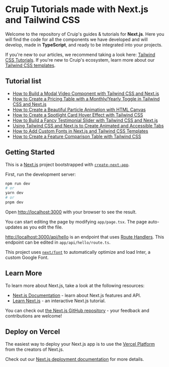 # Cruip Tutorials made with Next.js and Tailwind CSS

Welcome to the repository of Cruip's guides & tutorials for **Next.js**. Here you will find the code for all the components we have developed and will develop, made in **TypeScript**, and ready to be integrated into your projects.

If you're new to our articles, we recommend taking a look here: [Tailwind CSS Tutorials](https://cruip.com/tutorials/). If you're new to Cruip's ecosystem, learn more about our [Tailwind CSS templates](https://cruip.com/).

## Tutorial list

- [How to Build a Modal Video Component with Tailwind CSS and Next.js](https://cruip.com/how-to-build-a-modal-video-component-with-tailwind-css-and-next-js/)
- [How to Create a Pricing Table with a Monthly/Yearly Toggle in Tailwind CSS and Next.js](https://cruip.com/how-to-create-a-pricing-table-with-a-monthly-yearly-toggle-in-tailwind-css-and-next-js/)
- [How to Create a Beautiful Particle Animation with HTML Canvas](https://cruip.com/how-to-create-a-beautiful-particle-animation-with-html-canvas/)
- [How to Create a Spotlight Card Hover Effect with Tailwind CSS](https://cruip.com/how-to-create-a-spotlight-card-hover-effect-with-tailwind-css/)
- [How to Build a Fancy Testimonial Slider with Tailwind CSS and Next.js](https://cruip.com/how-to-build-a-fancy-testimonial-slider-with-tailwind-css-and-next-js/)
- [Using Tailwind CSS and Next.js to Create Animated and Accessible Tabs](https://cruip.com/using-tailwind-css-and-next-js-to-create-animated-and-accessible-tabs/)
- [How to Add Custom Fonts in Next.js and Tailwind CSS Templates](https://cruip.com/how-to-add-custom-fonts-in-next-js-and-tailwind-css-templates/)
- [How to Create a Feature Comparison Table with Tailwind CSS](https://cruip.com/how-to-create-a-feature-comparison-table-with-tailwind-css/)

## Getting Started

This is a [Next.js](https://nextjs.org/) project bootstrapped with [`create-next-app`](https://github.com/vercel/next.js/tree/canary/packages/create-next-app).

First, run the development server:

```bash
npm run dev
# or
yarn dev
# or
pnpm dev
```

Open [http://localhost:3000](http://localhost:3000) with your browser to see the result.

You can start editing the page by modifying `app/page.tsx`. The page auto-updates as you edit the file.

[http://localhost:3000/api/hello](http://localhost:3000/api/hello) is an endpoint that uses [Route Handlers](https://beta.nextjs.org/docs/routing/route-handlers). This endpoint can be edited in `app/api/hello/route.ts`.

This project uses [`next/font`](https://nextjs.org/docs/basic-features/font-optimization) to automatically optimize and load Inter, a custom Google Font.

## Learn More

To learn more about Next.js, take a look at the following resources:

- [Next.js Documentation](https://nextjs.org/docs) - learn about Next.js features and API.
- [Learn Next.js](https://nextjs.org/learn) - an interactive Next.js tutorial.

You can check out [the Next.js GitHub repository](https://github.com/vercel/next.js/) - your feedback and contributions are welcome!

## Deploy on Vercel

The easiest way to deploy your Next.js app is to use the [Vercel Platform](https://vercel.com/new?utm_medium=default-template&filter=next.js&utm_source=create-next-app&utm_campaign=create-next-app-readme) from the creators of Next.js.

Check out our [Next.js deployment documentation](https://nextjs.org/docs/deployment) for more details.
